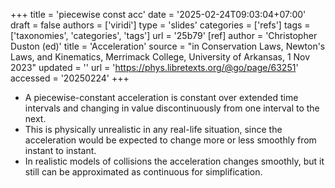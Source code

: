 +++
title = 'piecewise const acc'
date = '2025-02-24T09:03:04+07:00'
draft = false
authors = ['viridi']
type = 'slides'
categories = ['refs']
tags = ['taxonomies', 'categories', 'tags']
url = '25b79'
[ref]
author = 'Christopher Duston (ed)'
title = 'Acceleration'
source = "in Conservation Laws, Newton's Laws, and Kinematics, Merrimack College, University of Arkansas, 1 Nov 2023"
updated = ''
url = 'https://phys.libretexts.org/@go/page/63251'
accessed = '20250224'
+++

+ A piecewise-constant acceleration is constant over extended time intervals and changing in value discontinuously from one interval to the next.
+ This is physically unrealistic in any real-life situation, since the acceleration would be expected to change more or less smoothly from instant to instant.
+ In realistic models of collisions the acceleration changes smoothly, but it still can be approximated as continuous for simplification.
